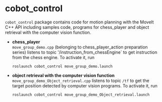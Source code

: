 # cobot_control
`cobot_control` package contains code for motion planning with the MoveIt C++ API including samples code, programs for chess_player and object retrieval with the computer vision function.


* **chess_player**  
  `move_group_demo.cpp` (belonging to chess_player_action preparation series) listens to topic '/instruction_from_chessEngine` to get instruction from the chess engine.
  To activate it, run
  ```
  roslaunch cobot_control move_group_demo.launch
  ```

* **object retrieval with the computer vision function**  
  `move_group_demo_Object_retrieval.cpp` listens to topic `/tf` to get the target position detected by computer vision programs.
  To activate it, run
  ```
  roslaunch cobot_control move_group_demo_Object_retrieval.launch
  ```
